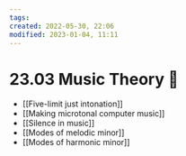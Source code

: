 ```yaml
---
tags: 
created: 2022-05-30, 22:06
modified: 2023-01-04, 11:11
---
```


# 23.03 Music Theory 🎼
- [[Five-limit just intonation]]
- [[Making microtonal computer music]]
- [[Silence in music]]
- [[Modes of melodic minor]]
- [[Modes of harmonic minor]]